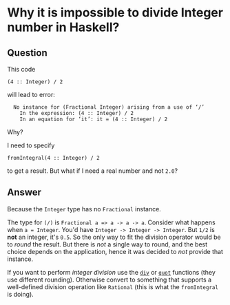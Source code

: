 
# Why it is impossible to divide Integer number in Haskell?

## Question
        
This code

    (4 :: Integer) / 2
    

will lead to error:

      No instance for (Fractional Integer) arising from a use of ‘/’
        In the expression: (4 :: Integer) / 2
        In an equation for ‘it’: it = (4 :: Integer) / 2
    

Why?

I need to specify

    fromIntegral(4 :: Integer) / 2
    

to get a result. But what if I need a real number and not `2.0`?

## Answer
        
Because the `Integer` type has no `Fractional` instance.

The type for `(/)` is `Fractional a => a -> a -> a`. Consider what happens when `a = Integer`. You'd have `Integer -> Integer -> Integer`. But `1/2` is **not** an integer, it's `0.5`. So the only way to fit the division operator would be to _round_ the result. But there is _not_ a single way to round, and the best choice depends on the application, hence it was decided to _not_ provide that instance.

If you want to perform _integer division_ use the [`div`](https://hackage.haskell.org/package/base-4.8.2.0/docs/Prelude.html#v:div) or [`quot`](https://hackage.haskell.org/package/base-4.8.2.0/docs/Prelude.html#v:quot) functions (they use different rounding). Otherwise convert to something that supports a well-defined division operation like `Rational` (this is what the `fromIntegral` is doing).
